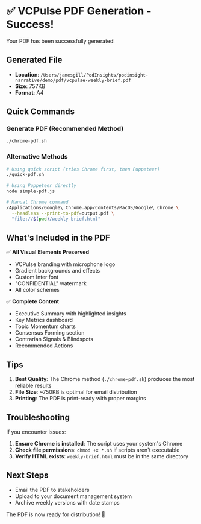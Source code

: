 # ✅ VCPulse PDF Generation - Success!

Your PDF has been successfully generated!

## Generated File
- **Location**: `/Users/jamesgill/PodInsights/podinsight-narrative/demo/pdf/vcpulse-weekly-brief.pdf`
- **Size**: 757KB
- **Format**: A4

## Quick Commands

### Generate PDF (Recommended Method)
```bash
./chrome-pdf.sh
```

### Alternative Methods
```bash
# Using quick script (tries Chrome first, then Puppeteer)
./quick-pdf.sh

# Using Puppeteer directly
node simple-pdf.js

# Manual Chrome command
/Applications/Google\ Chrome.app/Contents/MacOS/Google\ Chrome \
  --headless --print-to-pdf=output.pdf \
  "file://$(pwd)/weekly-brief.html"
```

## What's Included in the PDF

✅ **All Visual Elements Preserved**
- VCPulse branding with microphone logo
- Gradient backgrounds and effects
- Custom Inter font
- "CONFIDENTIAL" watermark
- All color schemes

✅ **Complete Content**
- Executive Summary with highlighted insights
- Key Metrics dashboard
- Topic Momentum charts
- Consensus Forming section
- Contrarian Signals & Blindspots
- Recommended Actions

## Tips

1. **Best Quality**: The Chrome method (`./chrome-pdf.sh`) produces the most reliable results
2. **File Size**: ~750KB is optimal for email distribution
3. **Printing**: The PDF is print-ready with proper margins

## Troubleshooting

If you encounter issues:

1. **Ensure Chrome is installed**: The script uses your system's Chrome
2. **Check file permissions**: `chmod +x *.sh` if scripts aren't executable
3. **Verify HTML exists**: `weekly-brief.html` must be in the same directory

## Next Steps

- Email the PDF to stakeholders
- Upload to your document management system
- Archive weekly versions with date stamps

The PDF is now ready for distribution! 🎉